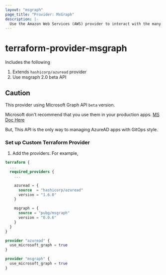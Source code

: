 ```yaml
---
layout: "msgraph"
page_title: "Provider: MsGraph"
description: |-
  Use the Amazon Web Services (AWS) provider to interact with the many resources supported by AWS. You must configure the provider with the proper credentials before you can use it.
---
```


# terraform-provider-msgraph
Includes the following
1. Extends `hashicorp/azuread` provider
2. Use msgraph 2.0 beta API

## Caution
This provider using Microsoft Graph API `beta` version.

Microsoft don't recommend that you use them in your production apps. [MS Doc Here](https://docs.microsoft.com/ko-kr/graph/api/overview?view=graph-rest-beta)

But, This API is the only way to managing AzureAD apps with GitOps style.

### Set up Custom Terraform Provider
1. Add the providers. For example,
```terraform
terraform {
  ...
  required_providers {
    ...

    azuread = {
      source  = "hashicorp/azuread"
      version = "1.6.0"
    }

    msgraph = {
      source = "pubg/msgraph"
      version = "0.0.6"
    }
  }
}

provider "azuread" {
  use_microsoft_graph = true
}

provider "msgraph" {
  use_microsoft_graph = true
}
```
